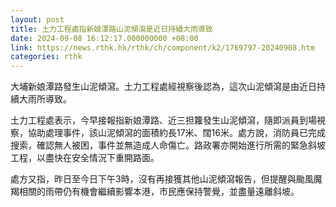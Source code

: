 ```yaml
---
layout: post
title: 土力工程處指新娘潭路山泥傾瀉是近日持續大雨導致
date: 2024-09-08 16:12:17.000000000 +08:00
link: https://news.rthk.hk/rthk/ch/component/k2/1769797-20240908.htm
categories: rthk
---
```


大埔新娘潭路發生山泥傾瀉。土力工程處經視察後認為，這次山泥傾瀉是由近日持續大雨所導致。

土力工程處表示，今早接報指新娘潭路、近三担籮發生山泥傾瀉，隨即派員到場視察，協助處理事件，該山泥傾瀉的面積約長17米、闊16米。處方說，消防員已完成搜索，確認無人被困，事件並無造成人命傷亡。路政署亦開始進行所需的緊急斜坡工程，以盡快在安全情況下重開路面。

處方又指，昨日至今日下午3時，沒有再接獲其他山泥傾瀉報告，但提醒與颱風魔羯相關的雨帶仍有機會繼續影響本港，市民應保持警覺，並盡量遠離斜坡。
